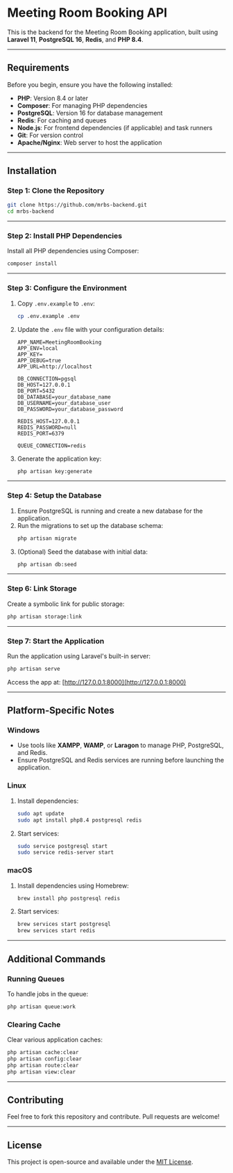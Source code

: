 
# Meeting Room Booking API

This is the backend for the Meeting Room Booking application, built using **Laravel 11**, **PostgreSQL 16**, **Redis**, and **PHP 8.4**.

---

## Requirements

Before you begin, ensure you have the following installed:

- **PHP**: Version 8.4 or later
- **Composer**: For managing PHP dependencies
- **PostgreSQL**: Version 16 for database management
- **Redis**: For caching and queues
- **Node.js**: For frontend dependencies (if applicable) and task runners
- **Git**: For version control
- **Apache/Nginx**: Web server to host the application

---

## Installation

### Step 1: Clone the Repository

```bash
git clone https://github.com/mrbs-backend.git
cd mrbs-backend
```

---

### Step 2: Install PHP Dependencies

Install all PHP dependencies using Composer:

```bash
composer install
```


---

### Step 3: Configure the Environment

1. Copy `.env.example` to `.env`:
   ```bash
   cp .env.example .env
   ```

2. Update the `.env` file with your configuration details:
   ```env
   APP_NAME=MeetingRoomBooking
   APP_ENV=local
   APP_KEY=
   APP_DEBUG=true
   APP_URL=http://localhost

   DB_CONNECTION=pgsql
   DB_HOST=127.0.0.1
   DB_PORT=5432
   DB_DATABASE=your_database_name
   DB_USERNAME=your_database_user
   DB_PASSWORD=your_database_password

   REDIS_HOST=127.0.0.1
   REDIS_PASSWORD=null
   REDIS_PORT=6379

   QUEUE_CONNECTION=redis
   ```

3. Generate the application key:
   ```bash
   php artisan key:generate
   ```

---

### Step 4: Setup the Database

1. Ensure PostgreSQL is running and create a new database for the application.
2. Run the migrations to set up the database schema:
   ```bash
   php artisan migrate
   ```
3. (Optional) Seed the database with initial data:
   ```bash
   php artisan db:seed
   ```

---

### Step 6: Link Storage

Create a symbolic link for public storage:

```bash
php artisan storage:link
```

---

### Step 7: Start the Application

Run the application using Laravel's built-in server:

```bash
php artisan serve
```

Access the app at: [http://127.0.0.1:8000](http://127.0.0.1:8000)

---

## Platform-Specific Notes

### Windows

- Use tools like **XAMPP**, **WAMP**, or **Laragon** to manage PHP, PostgreSQL, and Redis.
- Ensure PostgreSQL and Redis services are running before launching the application.

### Linux

1. Install dependencies:
   ```bash
   sudo apt update
   sudo apt install php8.4 postgresql redis
   ```
2. Start services:
   ```bash
   sudo service postgresql start
   sudo service redis-server start
   ```

### macOS

1. Install dependencies using Homebrew:
   ```bash
   brew install php postgresql redis
   ```
2. Start services:
   ```bash
   brew services start postgresql
   brew services start redis
   ```

---

## Additional Commands

### Running Queues

To handle jobs in the queue:
```bash
php artisan queue:work
```

### Clearing Cache

Clear various application caches:
```bash
php artisan cache:clear
php artisan config:clear
php artisan route:clear
php artisan view:clear
```

---

## Contributing

Feel free to fork this repository and contribute. Pull requests are welcome!

---

## License

This project is open-source and available under the [MIT License](LICENSE).
